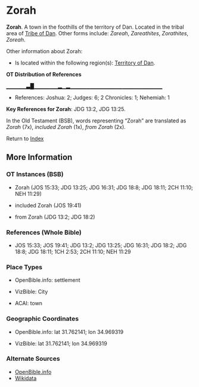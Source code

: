 # Zorah
**Zorah**. 
A town in the foothills of the territory of Dan. 
Located in the tribal area of [Tribe of Dan](../../../groups/md/acai/Dan.md). 
Other forms include: 
*Zareah*, *Zareathites*, *Zorathites*, *Zoreah*. 




Other information about Zorah:


* Is located within the following region(s): 
[Territory of Dan](TerritoryOfDan.md). 


**OT Distribution of References**

▁▁▁▁▁▃█▁▁▁▁▁▁▂▁▂▁▁▁▁▁▁▁▁▁▁▁▁▁▁▁▁▁▁▁▁▁▁▁
* References: Joshua: 2; Judges: 6; 2 Chronicles: 1; Nehemiah: 1



**Key References for Zorah**: 
JDG 13:2, JDG 13:25. 


In the Old Testament (BSB), words representing “Zorah” are translated as 
*Zorah* (7x), *included Zorah* (1x), *from Zorah* (2x). 




Return to [Index](00-Index.md)

## More Information

### OT Instances (BSB)

* Zorah (JOS 15:33; JDG 13:25; JDG 16:31; JDG 18:8; JDG 18:11; 2CH 11:10; NEH 11:29)

* included Zorah (JOS 19:41)

* from Zorah (JDG 13:2; JDG 18:2)



### References (Whole Bible)

* JOS 15:33; JOS 19:41; JDG 13:2; JDG 13:25; JDG 16:31; JDG 18:2; JDG 18:8; JDG 18:11; 1CH 2:53; 2CH 11:10; NEH 11:29


### Place Types

* OpenBible.info: settlement

* VizBible: City

* ACAI: town



### Geographic Coordinates

* OpenBible.info: lat 31.762141; lon 34.969319

* VizBible: lat 31.762141; lon 34.969319



### Alternate Sources

* [OpenBible.info](https://www.openbible.info/geo/ancient/a08174b)
* [Wikidata](http://www.wikidata.org/entity/Q2916162)



